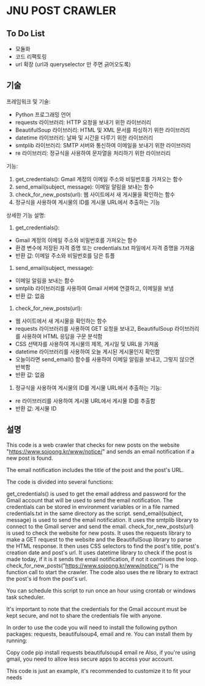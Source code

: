 # JNU POST CRAWLER
## To Do List

- 모듈화
- 코드 리팩토링
- url 확장 (url과 queryselector 만 주면 긁어오도록)

## 기술 
프레임워크 및 기술:

- Python 프로그래밍 언어
- requests 라이브러리: HTTP 요청을 보내기 위한 라이브러리
- BeautifulSoup 라이브러리: HTML 및 XML 문서를 파싱하기 위한 라이브러리
- datetime 라이브러리: 날짜 및 시간을 다루기 위한 라이브러리
- smtplib 라이브러리: SMTP 서버와 통신하여 이메일을 보내기 위한 라이브러리
- re 라이브러리: 정규식을 사용하여 문자열을 처리하기 위한 라이브러리

기능:

1. get_credentials(): Gmail 계정의 이메일 주소와 비밀번호를 가져오는 함수
2. send_email(subject, message): 이메일 알림을 보내는 함수
3. check_for_new_posts(url): 웹 사이트에서 새 게시물을 확인하는 함수
4. 정규식을 사용하여 게시물의 ID를 게시물 URL에서 추출하는 기능

상세한 기능 설명:

1. get_credentials():
- Gmail 계정의 이메일 주소와 비밀번호를 가져오는 함수
- 환경 변수에 저장된 자격 증명 또는 credentials.txt 파일에서 자격 증명을 가져옴
- 반환 값: 이메일 주소와 비밀번호를 담은 튜플
1. send_email(subject, message):
- 이메일 알림을 보내는 함수
- smtplib 라이브러리를 사용하여 Gmail 서버에 연결하고, 이메일을 보냄
- 반환 값: 없음
1. check_for_new_posts(url):
- 웹 사이트에서 새 게시물을 확인하는 함수
- requests 라이브러리를 사용하여 GET 요청을 보내고, BeautifulSoup 라이브러리를 사용하여 HTML 응답을 구문 분석함
- CSS 선택자를 사용하여 게시물의 제목, 게시일 및 URL을 가져옴
- datetime 라이브러리를 사용하여 오늘 게시된 게시물인지 확인함
- 오늘이라면 send_email() 함수를 사용하여 이메일 알림을 보내고, 그렇지 않으면 반복함
- 반환 값: 없음
1. 정규식을 사용하여 게시물의 ID를 게시물 URL에서 추출하는 기능:
- re 라이브러리를 사용하여 게시물 URL에서 게시물 ID를 추출함
- 반환 값: 게시물 ID

## 설명
This code is a web crawler that checks for new posts on the website "https://www.sojoong.kr/www/notice/" and sends an email notification if a new post is found. 

The email notification includes the title of the post and the post's URL.

The code is divided into several functions:

get_credentials() is used to get the email address and password for the Gmail account that will be used to send the email notification. The credentials can be stored in environment variables or in a file named credentials.txt in the same directory as the script.
send_email(subject, message) is used to send the email notification. It uses the smtplib library to connect to the Gmail server and send the email.
check_for_new_posts(url) is used to check the website for new posts. It uses the requests library to make a GET request to the website and the BeautifulSoup library to parse the HTML response. It then uses CSS selectors to find the post's title, post's creation date and post's url. It uses datetime library to check if the post is made today, if it is it sends the email notification, if not it continues the loop.
check_for_new_posts("https://www.sojoong.kr/www/notice/") is the function call to start the crawler.
The code also uses the re library to extract the post's id from the post's url.

You can schedule this script to run once an hour using crontab or windows task scheduler.

It's important to note that the credentials for the Gmail account must be kept secure, and not to share the credentials file with anyone.

In order to use the code you will need to install the following python packages: requests, beautifulsoup4, email and re.
You can install them by running:

Copy code
pip install requests beautifulsoup4 email re
Also, if you're using gmail, you need to allow less secure apps to access your account.

This code is just an example, it's recommended to customize it to fit your needs
